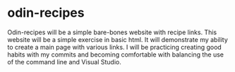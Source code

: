 # odin-recipes

Odin-recipes will be a simple bare-bones website with recipe links. This website will be a simple exercise in basic html. It will demonstrate my ability to create a main page with various links. I will be practicing creating good habits with my commits and becoming comfortable with balancing the use of the command line and Visual Studio.
